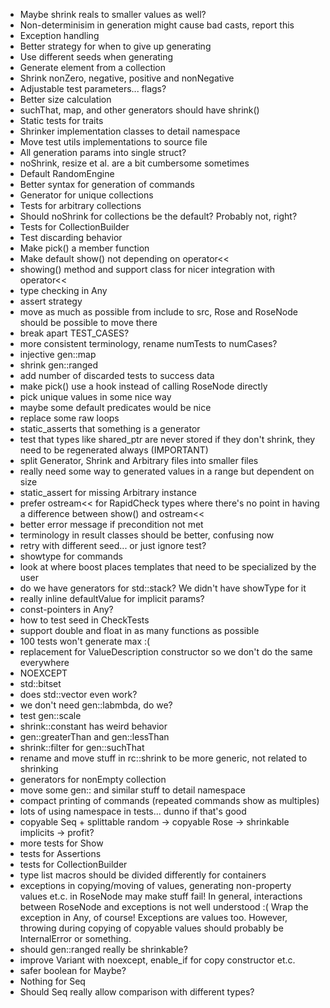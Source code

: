 - Maybe shrink reals to smaller values as well?
- Non-determinisim in generation might cause bad casts, report this
- Exception handling
- Better strategy for when to give up generating
- Use different seeds when generating
- Generate element from a collection
- Shrink nonZero, negative, positive and nonNegative
- Adjustable test parameters... flags?
- Better size calculation
- suchThat, map, and other generators should have shrink()
- Static tests for traits
- Shrinker implementation classes to detail namespace
- Move test utils implementations to source file
- All generation params into single struct?
- noShrink, resize et al. are a bit cumbersome sometimes
- Default RandomEngine
- Better syntax for generation of commands
- Generator for unique collections
- Tests for arbitrary collections
- Should noShrink for collections be the default? Probably not, right?
- Tests for CollectionBuilder
- Test discarding behavior
- Make pick() a member function
- Make default show() not depending on operator<<
- showing() method and support class for nicer integration with operator<<
- type checking in Any
- assert strategy
- move as much as possible from include to src, Rose and RoseNode should be possible to move there
- break apart TEST_CASES?
- more consistent terminology, rename numTests to numCases?
- injective gen::map
- shrink gen::ranged
- add number of discarded tests to success data
- make pick() use a hook instead of calling RoseNode directly
- pick unique values in some nice way
- maybe some default predicates would be nice
- replace some raw loops
- static_asserts that something is a generator
- test that types like shared_ptr<T> are never stored if they don't shrink, they need to be regenerated always (IMPORTANT)
- split Generator, Shrink and Arbitrary files into smaller files
- really need some way to generated values in a range but dependent on size
- static_assert for missing Arbitrary instance
- prefer ostream<< for RapidCheck types where there's no point in having a difference between show() and ostream<<
- better error message if precondition not met
- terminology in result classes should be better, confusing now
- retry with different seed... or just ignore test?
- showtype for commands
- look at where boost places templates that need to be specialized by the user
- do we have generators for std::stack? We didn't have showType for it
- really inline defaultValue for implicit params?
- const-pointers in Any?
- how to test seed in CheckTests
- support double and float in as many functions as possible
- 100 tests won't generate max :(
- replacement for ValueDescription constructor so we don't do the same everywhere
- NOEXCEPT
- std::bitset
- does std::vector<bool> even work?
- we don't need gen::labmbda, do we?
- test gen::scale
- shrink::constant has weird behavior
- gen::greaterThan and gen::lessThan
- shrink::filter for gen::suchThat
- rename and move stuff in rc::shrink to be more generic, not related to shrinking
- generators for nonEmpty collection
- move some gen:: and similar stuff to detail namespace
- compact printing of commands (repeated commands show as multiples)
- lots of using namespace in tests... dunno if that's good
- copyable Seq + splittable random -> copyable Rose -> shrinkable implicits -> profit?
- more tests for Show
- tests for Assertions
- tests for CollectionBuilder
- type list macros should be divided differently for containers
- exceptions in copying/moving of values, generating non-property values et.c. in RoseNode may make stuff fail! In general, interactions between RoseNode and exceptions is not well understood :( Wrap the exception in Any, of course! Exceptions are values too. However, throwing during copying of copyable values should probably be InternalError or something.
- should gen::ranged really be shrinkable?
- improve Variant with noexcept, enable_if for copy constructor et.c.
- safer boolean for Maybe?
- Nothing for Seq
- Should Seq really allow comparison with different types?
